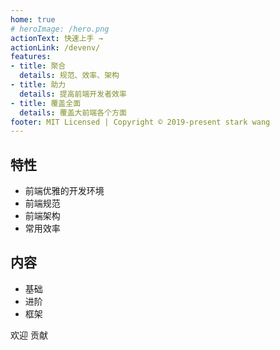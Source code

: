```yaml
---
home: true
# heroImage: /hero.png
actionText: 快速上手 →
actionLink: /devenv/
features:
- title: 聚合
  details: 规范、效率、架构
- title: 助力
  details: 提高前端开发者效率
- title: 覆盖全面
  details: 覆盖大前端各个方面
footer: MIT Licensed | Copyright © 2019-present stark wang
---
```


## 特性
* 前端优雅的开发环境
* 前端规范
* 前端架构
* 常用效率
  
## 内容

* 基础
* 进阶
* 框架

欢迎 贡献
